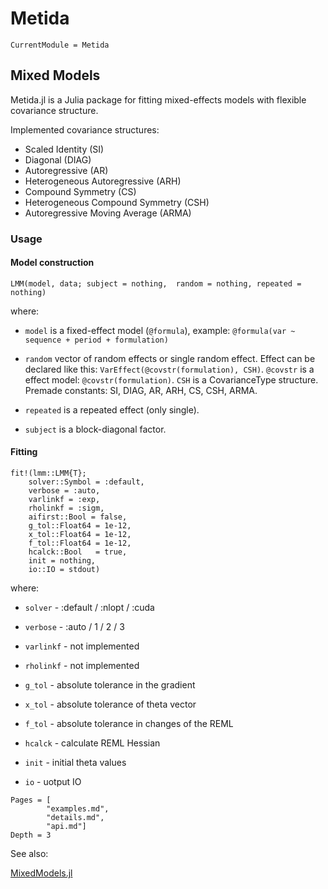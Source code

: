 # Metida

```@meta
CurrentModule = Metida
```

## Mixed Models

Metida.jl is a Julia package for fitting mixed-effects models with flexible covariance structure.

Implemented covariance structures:

  * Scaled Identity (SI)
  * Diagonal (DIAG)
  * Autoregressive (AR)
  * Heterogeneous Autoregressive (ARH)
  * Compound Symmetry (CS)
  * Heterogeneous Compound Symmetry (CSH)
  * Autoregressive Moving Average (ARMA)

### Usage

#### Model construction

`LMM(model, data; subject = nothing,  random = nothing, repeated = nothing)`

where:

* `model` is a fixed-effect model (`@formula`), example: `@formula(var ~ sequence + period + formulation)`

* `random` vector of random effects or single random effect. Effect can be declared like this: `VarEffect(@covstr(formulation), CSH)`. `@covstr` is a effect model: `@covstr(formulation)`. `CSH` is a  CovarianceType structure. Premade constants: SI, DIAG, AR, ARH, CS, CSH, ARMA.

* `repeated` is a repeated effect (only single).

* `subject` is a block-diagonal factor.

#### Fitting

```
fit!(lmm::LMM{T};
    solver::Symbol = :default,
    verbose = :auto,
    varlinkf = :exp,
    rholinkf = :sigm,
    aifirst::Bool = false,
    g_tol::Float64 = 1e-12,
    x_tol::Float64 = 1e-12,
    f_tol::Float64 = 1e-12,
    hcalck::Bool   = true,
    init = nothing,
    io::IO = stdout)
```

where:

* `solver` - :default / :nlopt / :cuda

* `verbose` - :auto / 1 / 2 / 3

* `varlinkf` - not implemented

* `rholinkf` - not implemented

* `g_tol` - absolute tolerance in the gradient

* `x_tol` - absolute tolerance of theta vector

* `f_tol` - absolute tolerance in changes of the REML

* `hcalck` - calculate REML Hessian

* `init` - initial theta values

* `io` - uotput IO

```@contents
Pages = [
        "examples.md",
        "details.md",
        "api.md"]
Depth = 3
```

See also:

[MixedModels.jl](https://github.com/JuliaStats/MixedModels.jl)
